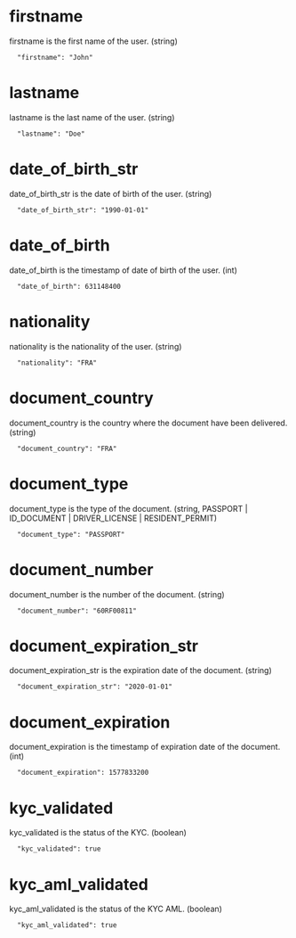 # firstname

firstname is the first name of the user. (string)

```
  "firstname": "John"
```

# lastname

lastname is the last name of the user. (string)

```
  "lastname": "Doe"
```

# date_of_birth_str

date_of_birth_str is the date of birth of the user. (string)

```
  "date_of_birth_str": "1990-01-01"
```

# date_of_birth

date_of_birth is the timestamp of date of birth of the user. (int)

```
  "date_of_birth": 631148400
```

# nationality

nationality is the nationality of the user. (string)

```
  "nationality": "FRA"
```

# document_country

document_country is the country where the document have been delivered. (string)

```
  "document_country": "FRA"
```

# document_type

document_type is the type of the document. (string, PASSPORT | ID_DOCUMENT | DRIVER_LICENSE | RESIDENT_PERMIT)

```
  "document_type": "PASSPORT"
```

# document_number

document_number is the number of the document. (string)

```
  "document_number": "60RF00811"
```

# document_expiration_str

document_expiration_str is the expiration date of the document. (string)

```
  "document_expiration_str": "2020-01-01"
```

# document_expiration

document_expiration is the timestamp of expiration date of the document. (int)

```
  "document_expiration": 1577833200
```

# kyc_validated

kyc_validated is the status of the KYC. (boolean)

```
  "kyc_validated": true
```

# kyc_aml_validated

kyc_aml_validated is the status of the KYC AML. (boolean)

```
  "kyc_aml_validated": true
```
